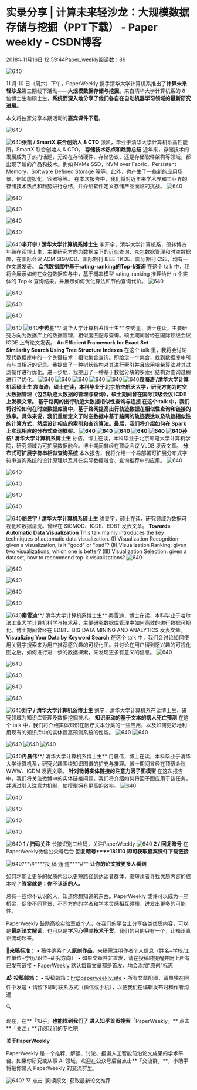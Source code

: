 
# 实录分享 | 计算未来轻沙龙：大规模数据存储与挖掘（PPT下载） - Paper weekly - CSDN博客


2018年11月16日 12:59:44[Paper_weekly](https://me.csdn.net/c9Yv2cf9I06K2A9E)阅读数：86


![640](https://ss.csdn.net/p?https://mmbiz.qpic.cn/mmbiz_gif/VBcD02jFhgm9RFr5icmiaj0bibJxUeIGdAFHNM4G6PJEiccw293RuVnOiadQ4zcdibdJa5FFfn0ZMgpbKib4AAKD8dm2w/640)

11 月 10 日（周六）下午，PaperWeekly 携手清华大学计算机系推出了**计算未来轻沙龙**第三期线下活动——**大规模数据存储与挖掘**。来自清华大学计算机系的 8 位博士生和硕士生，**系统而深入地分享了他们各自在自动机器学习领域的最新研究进展。**

本文将独家分享本期活动的**嘉宾课件下载**。

![640](https://ss.csdn.net/p?https://mmbiz.qpic.cn/mmbiz_png/VBcD02jFhgnnE9qUvB5ztlEukASviax5ibla0IbZXXhpNqR4aEF7PTiaR1UTM9qoYYkO4iaYEtCqBR5ZOtsH8tpIoA/640)

![640](https://ss.csdn.net/p?https://mmbiz.qpic.cn/mmbiz_jpg/VBcD02jFhglkj2SR2WWBMiagRRIWtsuhib9rKZZPmiaKBLuEzzPHRwfYdujL53n32w2eMpazupJCqdcBB2lc1zH7A/640)**张凯 / SmartX 联合创始人 & CTO**
张凯，毕业于清华大学计算机系高性能所，SmartX 联合创始人 & CTO。
**存储技术热点和趋势总结**
近年来，存储技术的发展成为了热门话题，无论在存储硬件、存储协议、还是存储软件架构等领域，都出现了新的产品和技术。例如 NVMe SSD，NVM over Fabric，Persistent Memory，Software Defined Storage 等等。此外，也产生了一些新的应用场景，例如虚拟化、容器等等。
在本次报告中，我们将对近年来学术界和工业界的存储技术热点和趋势进行总结，并介绍软件定义存储产品面临的挑战。
![640](https://ss.csdn.net/p?https://mmbiz.qpic.cn/mmbiz_jpg/VBcD02jFhglJoFWOh3I8G966JxYRrnQjRVicrIzdAsT5cmjSUNapOFgmmpVGqBIeibqAiaJicogz8dZKqR1BZY7Pdg/640)

![640](https://ss.csdn.net/p?https://mmbiz.qpic.cn/mmbiz_jpg/VBcD02jFhglJoFWOh3I8G966JxYRrnQjAEhibm0uRURNFgCMG9TVjV0GH3iaXINPicwHFYZucAjwyWUJcZzia4DqkA/640)

![640](https://ss.csdn.net/p?https://mmbiz.qpic.cn/mmbiz_jpg/VBcD02jFhglJoFWOh3I8G966JxYRrnQj0etaWMftEdMVMavLa8cpxookO5ibx96D3zWPbIoqLUBUack4JR0w3XA/640)

![640](https://ss.csdn.net/p?https://mmbiz.qpic.cn/mmbiz_jpg/VBcD02jFhglJoFWOh3I8G966JxYRrnQjk3X6VdUxQxzzIBAxNIwUHmNp6P3BneTKs4mkoJUFVLCfEg1wCiaQ2dw/640)

![640](https://ss.csdn.net/p?https://mmbiz.qpic.cn/mmbiz_jpg/VBcD02jFhglJoFWOh3I8G966JxYRrnQj2AtQs9HehaGqOrHBkYff3MibAGVz8bXRT8WBOSgrOLA5WSlJUzv2miag/640)

![640](https://ss.csdn.net/p?https://mmbiz.qpic.cn/mmbiz_jpg/VBcD02jFhglkj2SR2WWBMiagRRIWtsuhibE7tpat2Wm2piac196kNibuNKukicSkDR9S6D6RKrSRcR2Pc92sIwJxNmQ/640)**李开宇 / 清华大学计算机系博士生**
李开宇，清华大学计算机系，硕转博四年级在读博士生，主要研究方向为数据库下的近似查询、众包数据管理和时空数据库，在国际会议 ACM SIGMOD、国际期刊 IEEE TKDE、国际期刊 CSE，均有一作文章发表。
**众包数据库中基于rating-ranking的Top-k查询**
在这个 talk 中，我将会展示如何在众包数据库与中，基于概率模型 rating-ranking 推理给出 n 个实体的 Top-k 查询结果。并展示如何优化算法和节约查询代价。
![640](https://ss.csdn.net/p?https://mmbiz.qpic.cn/mmbiz_jpg/VBcD02jFhglJoFWOh3I8G966JxYRrnQjVa9ccTv47AeJibQscuExQWYkiaiaWzCySAKjegCINwWIl6IyKH1v5ibHbg/640)

![640](https://ss.csdn.net/p?https://mmbiz.qpic.cn/mmbiz_jpg/VBcD02jFhglJoFWOh3I8G966JxYRrnQj1MiaHZsU755wpMibAE6b5UpLtHBHRgkxZSv6icuHT45zIHoAuH26qM3AQ/640)

![640](https://ss.csdn.net/p?https://mmbiz.qpic.cn/mmbiz_jpg/VBcD02jFhglJoFWOh3I8G966JxYRrnQjtaKIZFOaQhrECBx3oXBsg8KFsWs1V5J4LhaXgljnp6HmrBkWSjvkSA/640)

![640](https://ss.csdn.net/p?https://mmbiz.qpic.cn/mmbiz_jpg/VBcD02jFhglJoFWOh3I8G966JxYRrnQjLGGveErPQSn3xpZVrvMxYZbdrmReEfo5P2Wv07GXnEnZPdYz2lOPPg/640)

![640](https://ss.csdn.net/p?https://mmbiz.qpic.cn/mmbiz_jpg/VBcD02jFhglJoFWOh3I8G966JxYRrnQjicRpVZ93Z1pZYiamVROLXvMVwSWKXCmJicMrzAz9tCM39s6TJWPOKMczw/640)
![640](https://ss.csdn.net/p?https://mmbiz.qpic.cn/mmbiz_png/VBcD02jFhglkj2SR2WWBMiagRRIWtsuhibyUBmZk8BCTbkloIEsUnTTeRj2u12572yLvLMCyJklxa1hTJkF74Trw/640)**李秀星****/ 清华大学计算机系博士生**
李秀星，博士在读，主要研究方向为数据库上的数据管理，相似度匹配与查询。硕士期间曾经在国际顶级会议 ICDE 上有论文发表。
**An Efficient Framework for Exact Set Similarity Search Using Tree Structure Indexes**
在这个 talk 里，我将会讨论现代数据库中的一个关键技术：相似集合查询。即给定一个集合，找到数据库中所有与其相近的记录。我提出了一种树状结构对其进行索引并且应用哈希算法对其过滤操作进行优化。进一步地，我提出了一种基于数据分块的多索引结构对查询过程进行了优化。
![640](https://ss.csdn.net/p?https://mmbiz.qpic.cn/mmbiz_jpg/VBcD02jFhglJoFWOh3I8G966JxYRrnQjsKaiaW8dqKBQ06ibpZH3dtNzLNx4BjQq0J4B9vwuiaxg6WiaG4rG0QiaefA/640)
![640](https://ss.csdn.net/p?https://mmbiz.qpic.cn/mmbiz_jpg/VBcD02jFhglJoFWOh3I8G966JxYRrnQjqf4seeKlf7tbmZlw97QO79Wppd4mnxe4ibc8vk2yXH6efVZyNeA40eA/640)
![640](https://ss.csdn.net/p?https://mmbiz.qpic.cn/mmbiz_jpg/VBcD02jFhglJoFWOh3I8G966JxYRrnQjuibb8Tjia25YPCnMBCK73tWDu3ZqQ9Ho2ywfpPYhg6YwsXnQouW0rsfw/640)
![640](https://ss.csdn.net/p?https://mmbiz.qpic.cn/mmbiz_jpg/VBcD02jFhglJoFWOh3I8G966JxYRrnQjXtObNbu6P6IQvibEEpIFBwTXwvt7EJoszXS7onLZia8Rl2jLXhnIs5PA/640)
![640](https://ss.csdn.net/p?https://mmbiz.qpic.cn/mmbiz_jpg/VBcD02jFhglJoFWOh3I8G966JxYRrnQjYZxuxSacncB2rZgh4B95JSJZibia6C1Vy4j6pajruCUXIx5qQUMBR0bA/640)
![640](https://ss.csdn.net/p?https://mmbiz.qpic.cn/mmbiz_jpg/VBcD02jFhglkj2SR2WWBMiagRRIWtsuhib6wSVGAnCtYwMibHCrPBibdVQRYHiaKjUngCkvHbIWiasvYtGJRYZMNWpHg/640)**袁海涛 /****清华大学计算机系硕士生**
袁海涛，硕士在读，本科毕业于北京航空航天大学，研究方向为时空大数据管理（包含轨迹大数据的管理与查询），硕士期间曾在国际顶级会议 ICDE 上发表文章。
**基于路网的出行轨迹大数据相似性查询与连接**
在这个 talk 中，我们将讨论如何在时空数据库当中，基于路网提高出行轨迹数据在相似性查询和链接的效率。具体来说，我们重新定义了时空数据中基于路网的轨迹表达以及轨迹相似性的计算方式，然后设计相应的索引和查询算法。最后，我们将介绍如何在 Spark 上实现相应的分布式查询框架。
![640](https://ss.csdn.net/p?https://mmbiz.qpic.cn/mmbiz_jpg/VBcD02jFhglJoFWOh3I8G966JxYRrnQjMXSe7ky6IctRssQMfBibOnmhXZQe9zVDl0TavicB5sbA4KH6iapoxMBibA/640)
![640](https://ss.csdn.net/p?https://mmbiz.qpic.cn/mmbiz_jpg/VBcD02jFhglJoFWOh3I8G966JxYRrnQjIXaRHhcNvM1TnooCn6UGOe0MGpJP07ZibDM10sA542ZiciausDBicOgxvA/640)
![640](https://ss.csdn.net/p?https://mmbiz.qpic.cn/mmbiz_jpg/VBcD02jFhglJoFWOh3I8G966JxYRrnQjjdxAOjgwCOxzBMmSaJUAIXgmYE3RXKiaYPDgwgibwf8SQGHrAFYicOLHA/640)
![640](https://ss.csdn.net/p?https://mmbiz.qpic.cn/mmbiz_jpg/VBcD02jFhglJoFWOh3I8G966JxYRrnQjOlLWPcSS2fic676e9yRk1vJU7OzXJWhRFwflant0RJM1oUyO61dugrw/640)
![640](https://ss.csdn.net/p?https://mmbiz.qpic.cn/mmbiz_jpg/VBcD02jFhglJoFWOh3I8G966JxYRrnQjRTbt4nNZ4DskPJWm0C1Vv9DmVHvkNQvWdyTeGk1o77BMiaic1WUIEHZQ/640)
![640](https://ss.csdn.net/p?https://mmbiz.qpic.cn/mmbiz_jpg/VBcD02jFhglkj2SR2WWBMiagRRIWtsuhibIeqS2T5Bsgz5UBzGQyZh0nTcRqyEaNHlFibbS4onNPFSvoibIlq6LIXg/640)**孙佶****/ 清华大学计算机系博士生**
孙佶，博士在读，本科毕业于北京邮电大学计算机学院，研究领域为可扩展数据融合。博士期间曾经在顶级会议 VLDB 发表文章。
**分布式可扩展字符串相似查询系统**
本次报告，我将介绍一个易部署可扩展分布式字符串查询系统的设计原理以及其在实际数据融合、查询推荐中的应用。
![640](https://ss.csdn.net/p?https://mmbiz.qpic.cn/mmbiz_jpg/VBcD02jFhglJoFWOh3I8G966JxYRrnQjRVsuObdqnC95wI9R4oH53RsibDshW4IdUrbuW5SzcNtJsdyCj99CGjA/640)

![640](https://ss.csdn.net/p?https://mmbiz.qpic.cn/mmbiz_jpg/VBcD02jFhglJoFWOh3I8G966JxYRrnQj3nWGQZNOiaqhUb9WlRlTlVos9Lmyl0XTqr6Z0ne7tyrARLBhUWibBd3Q/640)

![640](https://ss.csdn.net/p?https://mmbiz.qpic.cn/mmbiz_jpg/VBcD02jFhglJoFWOh3I8G966JxYRrnQjSfdJKesJGCqxU96oziaXib9b5eP4NXZNLzern4ahJBfblQloxM8ic2jpQ/640)

![640](https://ss.csdn.net/p?https://mmbiz.qpic.cn/mmbiz_jpg/VBcD02jFhglJoFWOh3I8G966JxYRrnQjZJf99WdYn0Zic926ZuprueHT8sKA2rekRsZ7z5oib2bFWwxdSC918qBg/640)

![640](https://ss.csdn.net/p?https://mmbiz.qpic.cn/mmbiz_jpg/VBcD02jFhglJoFWOh3I8G966JxYRrnQjYtrpVS75CwBpwTbAfDaia6Qm0IGOb2qwxfqfWkHWSDbj3UEhpsM2nhQ/640)

![640](https://ss.csdn.net/p?https://mmbiz.qpic.cn/mmbiz_jpg/VBcD02jFhglkj2SR2WWBMiagRRIWtsuhibuWkylKl8N3uOejUcTAibMJxBDPe60c6icXUDzbUE6spQ8jbibruz5ciahQ/640)**骆昱宇 / 清华大学计算机系硕士生**
骆昱宇，硕士在读，研究领域为数据可视化和数据清洗。曾经在 SIGMOD、ICDE、EDBT 发表文章。
**Towards Automatic Data Visualization**
This talk mainly introduces the key techniques of automatic data visualization. (I) Visualization Recognition: given a visualization, is it "good" or "bad"? (II) Visualization Ranking: given two visualizations, which one is better? (III) Visualization Selection: given a dataset, how to recommend top-k visualizations?
![640](https://ss.csdn.net/p?https://mmbiz.qpic.cn/mmbiz_jpg/VBcD02jFhglJoFWOh3I8G966JxYRrnQjqov1ctexyNkFK5BkoN7d1ibCAGRvgsgJJHJ7sMxcmtGJff7N7YibkjTA/640)

![640](https://ss.csdn.net/p?https://mmbiz.qpic.cn/mmbiz_jpg/VBcD02jFhglJoFWOh3I8G966JxYRrnQjLo9qAm2pqxLs4wZgyUw6iaotPHaibp7084VDKJLvflnmJhWbIicqPicGXA/640)

![640](https://ss.csdn.net/p?https://mmbiz.qpic.cn/mmbiz_jpg/VBcD02jFhglJoFWOh3I8G966JxYRrnQjXPpj04YETInmwia43hvgNN8ibK8I8sIuXE5HHVS8ZOHJicNrxicrqQXwow/640)

![640](https://ss.csdn.net/p?https://mmbiz.qpic.cn/mmbiz_jpg/VBcD02jFhglJoFWOh3I8G966JxYRrnQjSZicKicd1mGZnyIFUdgD0IQA3Rvz7Z1TzUwHLuKrPVBXTxs0HzdeSHTg/640)

![640](https://ss.csdn.net/p?https://mmbiz.qpic.cn/mmbiz_jpg/VBcD02jFhglJoFWOh3I8G966JxYRrnQjEsajWgx2yKRXjziahQLQ2qdfAyPgqDlfY33dvSv6xDqh1A2icepSeyibA/640)

![640](https://ss.csdn.net/p?https://mmbiz.qpic.cn/mmbiz_png/VBcD02jFhglkj2SR2WWBMiagRRIWtsuhib4tiaC3A5dgv9VTTl9qhaYEOjgh0ZGX7sKBaNrVV20LTxEdiaPricBF0aw/640)**秦雪迪****/ 清华大学计算机系博士生**
秦雪迪，博士在读，本科毕业于哈尔滨工业大学计算机科学与技术系，主要研究数据库管理中如何高效的进行数据可视化。博士期间曾经在 EDBT、BIG DATA MINING AND ANALYTICS 发表文章。
**Visualizing Your Data by Keyword Search**
在这个 talk 中，我们会讨论如何使用关键字搜索来为用户推荐感兴趣的可视化图。并讨论在用户得到感兴趣的可视化图之后，如何进行进一步的数据探索，来发现更多有意义的信息。
![640](https://ss.csdn.net/p?https://mmbiz.qpic.cn/mmbiz_jpg/VBcD02jFhglJoFWOh3I8G966JxYRrnQjGLfRx4HXUZNpnj4nCED1bmS5MKPE7CHTFmfoBYicib6LeP3PJOmB3agw/640)

![640](https://ss.csdn.net/p?https://mmbiz.qpic.cn/mmbiz_jpg/VBcD02jFhglJoFWOh3I8G966JxYRrnQjnvFBicUgiaQEHd21F3xugf4Acn52IMb0S22cBCibYpZpxM2v5zB9UhENg/640)

![640](https://ss.csdn.net/p?https://mmbiz.qpic.cn/mmbiz_jpg/VBcD02jFhglJoFWOh3I8G966JxYRrnQjzaXXOzYr7ohtLVrsj4h9Nib9EOzLK0RrdsOkoeTTicTcntP4FD13znvg/640)

![640](https://ss.csdn.net/p?https://mmbiz.qpic.cn/mmbiz_jpg/VBcD02jFhglJoFWOh3I8G966JxYRrnQjRSYsrpkVktDnEGYaAAYgGPMFLicCBXwVU40dXttjKWr2KssMXA9kuXQ/640)

![640](https://ss.csdn.net/p?https://mmbiz.qpic.cn/mmbiz_jpg/VBcD02jFhglJoFWOh3I8G966JxYRrnQjG7icfbGd7jaFKQzMlw46X2S5o9WVOmQeRXSUz27uEVSzczGokqqJfTQ/640)

![640](https://ss.csdn.net/p?https://mmbiz.qpic.cn/mmbiz_jpg/VBcD02jFhglkj2SR2WWBMiagRRIWtsuhib3KDD6AgvsTNSYIcT5g2fYeYUzJZvKfmVPx8PFmbHwuUXO9vNPQUsWg/640)**刘宁 / 清华大学计算机系博士生**
刘宁，清华大学计算机系在读博士生，研究领域为知识库管理及数据挖掘技术。
**知识驱动的基于文本的病人死亡预测**
在这个 talk 中，我们将介绍实体知识在医疗文本分类的一些应用，以及如何更好地利用现有的知识库中的实体提高预测系统的性能。
![640](https://ss.csdn.net/p?https://mmbiz.qpic.cn/mmbiz_jpg/VBcD02jFhglJoFWOh3I8G966JxYRrnQj8ibibpsjy5tpTsA9Cmj5p7JO82Zl5ichZzViaNXTiahl3C7mnx962uZU3dA/640)
![640](https://ss.csdn.net/p?https://mmbiz.qpic.cn/mmbiz_jpg/VBcD02jFhglJoFWOh3I8G966JxYRrnQjDH002P5fISe3mW47lMaeyJbqnKibkGxKcIGzibqZOvodvKLIicLU3KHkw/640)

![640](https://ss.csdn.net/p?https://mmbiz.qpic.cn/mmbiz_jpg/VBcD02jFhglJoFWOh3I8G966JxYRrnQjX3VicBicSWCozUEkY7RkBmlAVB9P4icZ7OhrXJFvzm92yjWD2oyhia04aA/640)
![640](https://ss.csdn.net/p?https://mmbiz.qpic.cn/mmbiz_jpg/VBcD02jFhglJoFWOh3I8G966JxYRrnQj3kKbibWGQctBxUFia0bAcHiah5xtsicgDP3CdPcaIiaaZDsNOZOEKAEK0Mg/640)
![640](https://ss.csdn.net/p?https://mmbiz.qpic.cn/mmbiz_jpg/VBcD02jFhglJoFWOh3I8G966JxYRrnQjMOCfXkBGbo3YrxIk1PwViadmYicKRzJIHZOEnHvRNcInN0bUsiaxyDbyg/640)

![640](https://ss.csdn.net/p?https://mmbiz.qpic.cn/mmbiz_jpg/VBcD02jFhglkj2SR2WWBMiagRRIWtsuhib3rw3prwhGWo7IbMwEMCBWaiajplibgZquAFCq32CjDk0yjyRaJ9y8ldQ/640)**冉晨伟****/ 清华大学计算机系博士生**
冉晨伟，博士在读，本科毕业于清华大学计算机系，研究兴趣围绕知识图谱的扩充与推理。博士期间曾经在顶级会议 WWW、ICDM 发表文章。
**针对微博实体链接的注意力因子图模型**
在这次报告中，我们将关注微博中的实体链接问题。我们将介绍如何将因子图应用于该任务，并通过引入注意力机制，使模型拥有更高的效率。
![640](https://ss.csdn.net/p?https://mmbiz.qpic.cn/mmbiz_jpg/VBcD02jFhglJoFWOh3I8G966JxYRrnQj3qU7IEUjvWMmGtmOhJzkhZZwLdkGZdWT9CQoficc8Dc6gibKDn6ibQLyw/640)

![640](https://ss.csdn.net/p?https://mmbiz.qpic.cn/mmbiz_jpg/VBcD02jFhglJoFWOh3I8G966JxYRrnQjdUicahuVAaOIN81sazFzciamXc8NeaRgFdPXEyCiawbJFdKdQibe7NqT5Q/640)

![640](https://ss.csdn.net/p?https://mmbiz.qpic.cn/mmbiz_jpg/VBcD02jFhglJoFWOh3I8G966JxYRrnQjib8ib0fhDWMpVA2ccn3ypLwNrnuMhtvibIU6bYYyozkJpjXpSvn9ck8pA/640)

![640](https://ss.csdn.net/p?https://mmbiz.qpic.cn/mmbiz_jpg/VBcD02jFhglJoFWOh3I8G966JxYRrnQjsCtYyqPdmsS63kTibocbdhyMsicic60m5PWkZsibSCKqm7uibibBI6k5HXcg/640)

![640](https://ss.csdn.net/p?https://mmbiz.qpic.cn/mmbiz_jpg/VBcD02jFhglJoFWOh3I8G966JxYRrnQjVxp5qRPY0wx11r8CSZRD1bXUCF7renia3oI4VKDF7rjhOoFIknIPRXQ/640)


![640](https://ss.csdn.net/p?https://mmbiz.qpic.cn/mmbiz_png/VBcD02jFhgnnE9qUvB5ztlEukASviax5ibhCRbLjb9pvYeAPTGbV8QMQpc6at4VtcMzQDFdAqGadNByajibovDRBw/640)
**1 / 扫码关注**
长按识别二维码，关注PaperWeekly
![640](https://ss.csdn.net/p?https://mmbiz.qpic.cn/mmbiz_jpg/VBcD02jFhgnnE9qUvB5ztlEukASviax5ibhoNicrX9IMkibAgP6fZpvXyoWIsffPePf1H99CBhCvewzhtuib6dpiausQ/640)
**2 / 回复暗号**
在PaperWeekly微信公众号后台
**回复暗号****181110**
**即可获取嘉宾课件下载链接**



![640?](https://ss.csdn.net/p?https://mmbiz.qpic.cn/mmbiz_gif/xuKyIMVqtF2cO2WSmiccOqL8YlIwp5Xv2cqdDp6ANbUt8yibCc1cgQQrPHLKhf73icQGHves57M2XMZLJxIhF0e7g/640?)**\#****投 稿 通 道****\#**
**让你的论文被更多人看到**

如何才能让更多的优质内容以更短路径到达读者群体，缩短读者寻找优质内容的成本呢？**答案就是：你不认识的人。**

总有一些你不认识的人，知道你想知道的东西。PaperWeekly 或许可以成为一座桥梁，促使不同背景、不同方向的学者和学术灵感相互碰撞，迸发出更多的可能性。

PaperWeekly 鼓励高校实验室或个人，在我们的平台上分享各类优质内容，可以是**最新论文解读**，也可以是**学习心得**或**技术干货**。我们的目的只有一个，让知识真正流动起来。

📝**来稿标准：**
• 稿件确系个人**原创作品**，来稿需注明作者个人信息（姓名+学校/工作单位+学历/职位+研究方向）
• 如果文章并非首发，请在投稿时提醒并附上所有已发布链接
• PaperWeekly 默认每篇文章都是首发，均会添加“原创”标志

**📬 投稿邮箱：**
• 投稿邮箱：hr@paperweekly.site
• 所有文章配图，请单独在附件中发送
• 请留下即时联系方式（微信或手机），以便我们在编辑发布时和作者沟通



🔍

现在，在**「知乎」**也能找到我们了
进入知乎首页搜索**「PaperWeekly」**
点击**「关注」**订阅我们的专栏吧


**关于PaperWeekly**

PaperWeekly 是一个推荐、解读、讨论、报道人工智能前沿论文成果的学术平台。如果你研究或从事 AI 领域，欢迎在公众号后台点击**「交流群」**，小助手将把你带入 PaperWeekly 的交流群里。

![640?](https://ss.csdn.net/p?https://mmbiz.qpic.cn/mmbiz_gif/VBcD02jFhgkXb8A1kiafKxib8NXiaPMU8mQvRWVBtFNic4G5b5GDD7YdwrsCAicOc8kp5tdEOU3x7ufnleSbKkiaj5Dg/640?)
▽ 点击 |阅读原文| 获取最新论文推荐


